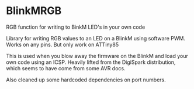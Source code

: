 BlinkMRGB
=========

RGB function for writing to BinkM LED's in your own code

Library for writing RGB values to an LED on a BlinkM using software PWM.
Works on any pins. But only work on ATTiny85

This is used when you blow away the firmware on the BlinkM and load your
own code using an ICSP. Heavily lifted from the DigiSpark distribution,
which seems to have come from some AVR docs.

Also cleaned up some hardcoded dependencies on port numbers.
